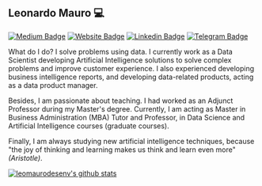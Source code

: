 ## Leonardo Mauro 💻 
[![Medium Badge](https://img.shields.io/badge/-Medium-gray?style=flat-square&logo=medium&logoColor=white)](https://medium.com/@leomaurodesenv)
[![Website Badge](https://img.shields.io/badge/website-portfolio-blue?style=flat-square)](https://leomaurodesenv.github.io/)
[![Linkedin Badge](https://img.shields.io/badge/-Leonardo%20Mauro-blue?style=flat-square&logo=linkedin&logoColor=white)](https://www.linkedin.com/in/leomaurodesenv/)
[![Telegram Badge](https://img.shields.io/badge/-leomaurodesenv-2CA5E0?style=flat-square&logo=telegram)](https://t.me/leomaurodesenv)

What do I do? I solve problems using data. I currently work as a Data Scientist developing Artificial Intelligence solutions to solve complex problems and improve customer experience. I also experienced developing business intelligence reports, and developing data-related products, acting as a data product manager.   

Besides, I am passionate about teaching. I had worked as an Adjunct Professor during my Master's degree. Currently, I am acting as Master in Business Administration (MBA) Tutor and Professor, in Data Science and Artificial Intelligence courses (graduate courses).   

Finally, I am always studying new artificial intelligence techniques, because "the joy of thinking and learning makes us think and learn even more" _(Aristotle)_.   

[![leomaurodesenv's github stats](https://github-readme-stats.vercel.app/api?username=leomaurodesenv&count_private=true&hide=issues&show_icons=true&title_color=007ec6&icon_color=007ec6&line_height=24)](https://profile.codersrank.io/user/leomaurodesenv/)
